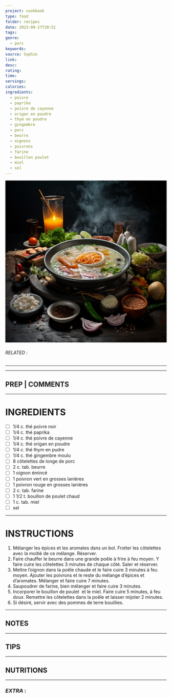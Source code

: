 ```yaml
---
project: cookbook
type: food
folder: recipes
date: 2023-09-27T20:51
tags: 
genre:
  - porc
keywords: 
source: Sophie
link: 
desc: 
rating: 
time: 
servings: 
calories: 
ingredients:
  - poivre
  - paprika
  - poivre de cayenne
  - origan en poudre
  - thym en poudre
  - gingembre
  - porc
  - beurre
  - oignons
  - poivrons
  - farine
  - bouillon poulet
  - miel
  - sel
---
```


![IMAGE](_default.png)

###### *RELATED* : 
---


---
## PREP | COMMENTS



---
# INGREDIENTS

- [ ] 1/4 c. thé poivre noir
- [ ] 1/4 c. thé paprika
- [ ] 1/4 c. thé poivre de cayenne
- [ ] 1/4 c. thé origan en poudre
- [ ] 1/4 c. thé thym en pudre
- [ ] 1/4 c. thé gingembre moulu
- [ ] 8 côtelettes de longe de porc 
- [ ] 2 c. tab. beurre
- [ ] 1 oignon émincé
- [ ] 1 poivron vert en grosses lanières
- [ ] 1 poivron rouge en grosses lanières
- [ ] 2 c. tab. farine
- [ ] 1 1/2 t. bouillon de poulet chaud
- [ ] 1 c. tab. miel
- [ ] sel

---
# INSTRUCTIONS

1. Mélanger les épices et les aromates dans un bol. Frotter les côtelettes avec la moitié de ce mélange. Réserver.
2. Faire chauffer le beurre dans une grande poêle à frire à feu moyen. Y faire cuire les côtelettes 3 minutes de chaque côté. Saler et réserver.
3. Mettre l’oignon dans la poêle chaude et le faire cuire 3 minutes à feu moyen. Ajouter les poivrons et le reste du mélange d’épices et d’aromates. Mélanger et faire cuire 7 minutes. 
4. Saupoudrer de farine, bien mélanger et faire cuire 3 minutes. 
5. Incorporer le bouillon de poulet  et le miel. Faire cuire 5 minutes, à feu doux. Remettre les côtelettes dans la poêle et laisser mijoter 2 minutes.
6. Si désiré, servir avec des pommes de terre bouillies.

---
## NOTES



---
## TIPS



---
## NUTRITIONS



---
### *EXTRA* :



